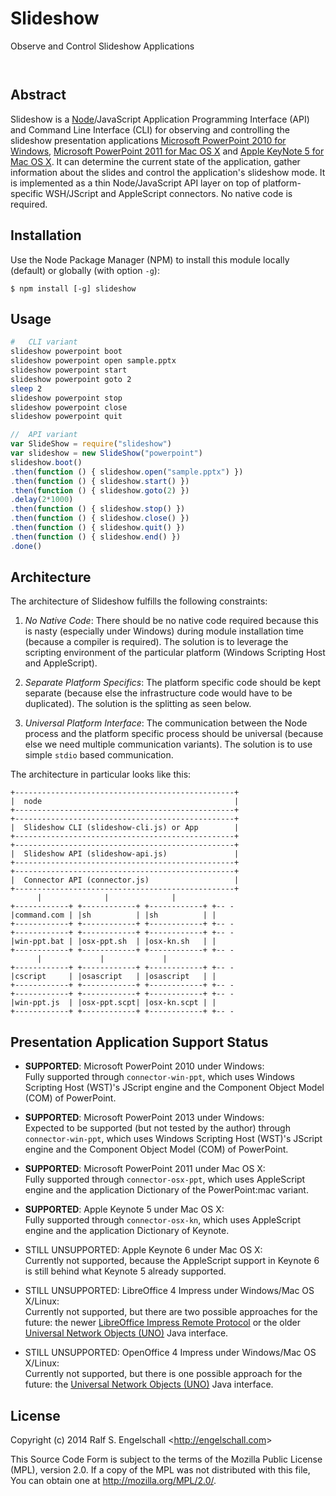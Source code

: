 
Slideshow
=========

Observe and Control Slideshow Applications

<p/>
<img src="https://nodei.co/npm/slideshow.png?downloads=true&stars=true" alt=""/>

<p/>
<img src="https://david-dm.org/rse/slideshow.png" alt=""/>

Abstract
--------

Slideshow is a [Node](http://nodejs.org/)/JavaScript Application Programming Interface
(API) and Command Line Interface (CLI) for observing and controlling
the slideshow presentation applications
[Microsoft PowerPoint 2010 for Windows](http://office.microsoft.com/en-us/powerpoint/),
[Microsoft PowerPoint 2011 for Mac OS X](http://www.microsoft.com/mac/powerpoint) and
[Apple KeyNote 5 for Mac OS X](http://www.apple.com/mac/keynote/).
It can determine the current state of the application, gather information
about the slides and control the application's slideshow mode.
It is implemented as a thin Node/JavaScript API layer on
top of platform-specific WSH/JScript and AppleScript connectors.
No native code is required.

Installation
------------

Use the Node Package Manager (NPM) to install this module
locally (default) or globally (with option `-g`):

    $ npm install [-g] slideshow

Usage
-----

```sh
#   CLI variant
slideshow powerpoint boot
slideshow powerpoint open sample.pptx
slideshow powerpoint start
slideshow powerpoint goto 2
sleep 2
slideshow powerpoint stop
slideshow powerpoint close
slideshow powerpoint quit
```

```js
//  API variant
var SlideShow = require("slideshow")
var slideshow = new SlideShow("powerpoint")
slideshow.boot()
.then(function () { slideshow.open("sample.pptx") })
.then(function () { slideshow.start() })
.then(function () { slideshow.goto(2) })
.delay(2*1000)
.then(function () { slideshow.stop() })
.then(function () { slideshow.close() })
.then(function () { slideshow.quit() })
.then(function () { slideshow.end() })
.done()
```

Architecture
------------

The architecture of Slideshow fulfills the following constraints:

1. *No Native Code*: There should be no native code required because
   this is nasty (especially under Windows) during module installation
   time (because a compiler is required). The solution is to leverage
   the scripting environment of the particular platform (Windows
   Scripting Host and AppleScript).

2. *Separate Platform Specifics*: The platform specific code should be kept separate
   (because else the infrastructure code would have to be duplicated).
   The solution is the splitting as seen below.

3. *Universal Platform Interface*: The communication between the Node process and the
   platform specific process should be universal
   (because else we need multiple communication variants).
   The solution is to use simple `stdio` based communication.

The architecture in particular looks like this:

    +-------------------------------------------------+
    |  node                                           |
    +-------------------------------------------------+
    +-------------------------------------------------+
    |  Slideshow CLI (slideshow-cli.js) or App        |
    +-------------------------------------------------+
    +-------------------------------------------------+
    |  Slideshow API (slideshow-api.js)               |
    +-------------------------------------------------+
    +-------------------------------------------------+
    |  Connector API (connector.js)                   |
    +-------------------------------------------------+
          |              |              |
    +------------+ +------------+ +------------+ +-- -
    |command.com | |sh          | |sh          | |
    +------------+ +------------+ +------------+ +-- -
    +------------+ +------------+ +------------+ +-- -
    |win-ppt.bat | |osx-ppt.sh  | |osx-kn.sh   | |
    +------------+ +------------+ +------------+ +-- -
          |             |             |
    +------------+ +------------+ +------------+ +-- -
    |cscript     | |osascript   | |osascript   | |
    +------------+ +------------+ +------------+ +-- -
    +------------+ +------------+ +------------+ +-- -
    |win-ppt.js  | |osx-ppt.scpt| |osx-kn.scpt | |
    +------------+ +------------+ +------------+ +-- -

Presentation Application Support Status
---------------------------------------

- **SUPPORTED**: Microsoft PowerPoint 2010 under Windows:<br/>
  Fully supported through `connector-win-ppt`, which uses
  Windows Scripting Host (WST)'s JScript engine and the
  Component Object Model (COM) of PowerPoint.

- **SUPPORTED**: Microsoft PowerPoint 2013 under Windows:<br/>
  Expected to be supported (but not tested by the author) through
  `connector-win-ppt`, which uses Windows Scripting Host (WST)'s JScript
  engine and the Component Object Model (COM) of PowerPoint.

- **SUPPORTED**: Microsoft PowerPoint 2011 under Mac OS X:<br/>
  Fully supported through `connector-osx-ppt`, which uses AppleScript
  engine and the application Dictionary of the PowerPoint:mac variant.

- **SUPPORTED**: Apple Keynote 5 under Mac OS X:<br/>
  Fully supported through `connector-osx-kn`, which uses AppleScript
  engine and the application Dictionary of Keynote.

- STILL UNSUPPORTED: Apple Keynote 6 under Mac OS X:<br/>
  Currently not supported, because the AppleScript support in
  Keynote 6 is still behind what Keynote 5 already supported.

- STILL UNSUPPORTED: LibreOffice 4 Impress under Windows/Mac OS X/Linux:<br/>
  Currently not supported, but there are two possible
  approaches for the future: the newer [LibreOffice Impress Remote Protocol](http://cgit.freedesktop.org/libreoffice/core/tree/sd/README_REMOTE)
  or the older [Universal Network Objects (UNO)](https://wiki.openoffice.org/wiki/Uno) Java interface.

- STILL UNSUPPORTED: OpenOffice 4 Impress under Windows/Mac OS X/Linux:<br/>
  Currently not supported, but there is one possible
  approach for the future: the [Universal Network Objects (UNO)](https://wiki.openoffice.org/wiki/Uno) Java interface.

License
-------

Copyright (c) 2014 Ralf S. Engelschall &lt;http://engelschall.com&gt;

This Source Code Form is subject to the terms of the Mozilla Public
License (MPL), version 2.0. If a copy of the MPL was not distributed
with this file, You can obtain one at http://mozilla.org/MPL/2.0/.

